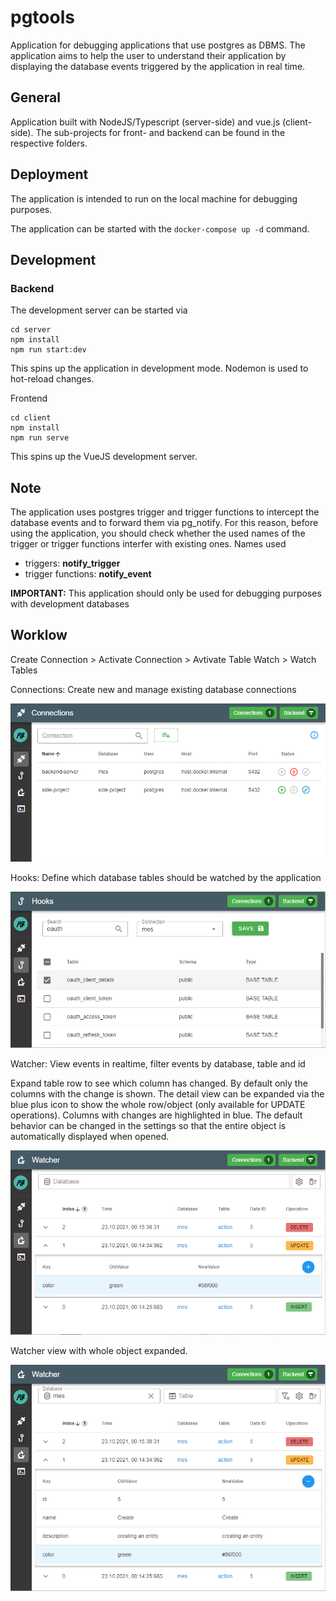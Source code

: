 # pgtools

Application for debugging applications that use postgres as DBMS.
The application aims to help the user to understand their application by displaying the database events triggered by the application in real time.

## General

Application built with NodeJS/Typescript (server-side) and vue.js (client-side).
The sub-projects for front- and backend can be found in the respective folders.

## Deployment

The application is intended to run on the local machine for debugging purposes.

The application can be started with the ```docker-compose up -d``` command.

## Development

### Backend
The development server can be started via
```
cd server
npm install
npm run start:dev
```
This spins up the application in development mode. Nodemon is used to hot-reload changes.

Frontend
```
cd client
npm install
npm run serve
```
This spins up the VueJS development server.


## Note
The application uses postgres trigger and trigger functions to intercept the database events and to forward them via pg_notify. For this reason, before using the application, you should check whether the used names of the trigger or trigger functions interfer with existing ones. 
Names used
* triggers: **notify_trigger**
* trigger functions: **notify_event**

**IMPORTANT:** This application should only be used for debugging purposes with development databases


## Worklow

Create Connection > Activate Connection > Avtivate Table Watch > Watch Tables

Connections: Create new and manage existing database connections

![](resource/image/connections.png)

Hooks: Define which database tables should be watched by the application

![](resource/image/hooks.png)

Watcher: View events in realtime, filter events by database, table and id

Expand table row to see which column has changed. By default only the columns with the change is shown. The detail view can be expanded via the blue plus icon to show the whole row/object (only available for UPDATE operations). Columns with changes are highlighted in blue. The default behavior can be changed in the settings so that the entire object is automatically displayed when opened.

![](resource/image/watcher.png)

Watcher view with whole object expanded.

![](resource/image/watcher_expanded.png)


